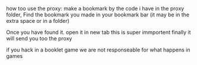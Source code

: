 how too use the proxy: make a bookmark by the code i have in the proxy folder, 
Find the bookmark you made in your bookmark bar (it may be in the extra space or in a folder)

Once you have found it. open it in new tab this is super immportent 
finally it will send you too the proxy

if you hack in a booklet game we are not responseable for what happens in games
